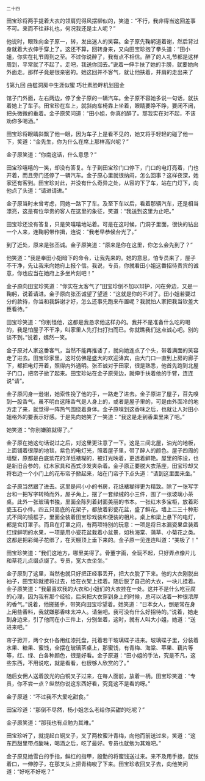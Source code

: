     二十四 

   田宝珍将两手提着大衣的领肩兜得风摆柳似的，笑道：“不行，我非得当这回差事不可。来而不往非礼也，何况我还是主人呢？”

   他说时，眼珠向金子原一，转，发出迷人的笑容。金子原先鞠躬道着谢，然后背过身就着大衣伸手穿上了。这还不算，回转身来，又向田宝珍抱了拳头道：“田小姐，你实在礼节周到之至。不过你说醉了，我有点不相信。醉了的人礼节都是这样周到，平常就了不起了。走吧，我送你回去。”说着一伸手扶了她的手膀，就要她向外面走。那样子竟是很亲密的。她这回并不客气，就让他扶着，并肩的走出来了

   §第九回 曲槛洞房中生涯似蜜 巧壮素脸畔机划囤金

   馆子门外面，左右两边，停了金子原的一辆汽车。金子原不容她多说一句话，就扶着她上了车子。田宝珍在车上，就斜向车椅靠上坐着，眼睛要睁不睁，要闭不闭，把头微微的垂着。金子原笑问道：“田小姐，你真的醉了。那我实在对不起，不该劝你多喝酒。”

   田宝珍将眼睛斜飘了他一眼，因为车子上是看不见的，她又将手轻轻的碰了他一下，笑道：“金先生，你为什么在席上那样高兴呢？”

   金子原笑道：“你南这话，什么意思？”

   田宝珍嘻嘻的一笑，却没有答复。车子到田宝珍门口停下，门口的电灯亮着，门也开着，而且旁门还停了一辆汽车。金子原心里就很纳闷，怎么回事？这样夜深，她家还有客到。田宝珍对此，并没有什么奇异之处，从容的下了车，站在门灯下，向他点了头道：“请进请进。”

   金子原当时未曾考虑，同她一路下了车。及至下车以后，看着那辆汽车，还是相当漂亮，这是有位华贵的客人在这里的象征，笑道：“我送到这里为止吧。”

   田宝珍还没有答复，只是笑嘻嘻地站着。可是在这时候，门洞子里面，很快的钻出一个人来，连鞠躬带作揖，连说：“我老早恭候台光了。”

   到了近处，原来是张丕诚。金子原笑道：“原来是你在这里，你怎么会先到了？”

   他笑道：“我是奉田小姐暗下的命令，让我先来的。她的意思，怕专员来了，屋子不干净，先让我来向她府上报个信。我说，专员，你就看田小姐这番招待贵宾的诚意，你也应当在她府上多坐片刻吧！”

   金子原向田宝珍笑道：“你实在太客气了”田宝珍倒不加以辩护，闪在旁边，又是一鞠躬，说着请进。金子原向张丕诚望了望道：“这就是你的不对了。田小姐若要过分的款待，你当和我辞谢才好，怎么还事先跑来布置呢？我就怕人家把我当钦差大臣看待。”

   田宝珍笑道：“你别怪他，这都是我恳求他这样办的。我并不是准备什么吃的喝的，我是怕屋子不干净，叫家里人先打扫打扫而已。你就瞧我们这点诚心吧。别的谈不到。”说着，嫣然一笑。

   金子原对人家这番客气，当然不能再推诿了，就向她连点了个头，带着满面的笑容走了进去。田宝珍家里，这时仿佛是盛大的欢迎洚宾，由大门口一直到上房的廊子下，都把电灯开着，照得内外通明。张丕诚对于田家，很是熟悉，他首先跑到北屋子门口，把帘子掀了起来。田宝珍站在金子原旁边，就伸手扶着他的手臂，连连说“请”。

   金子原闪身一逊谢，她索性挽了他的手，一路走了进去。金子原进了屋子，苜先嗅到一股香气。虽不明白这阵香气是人身上的，或者是屋子里的，可是由外面冷的地方走了来，就觉得一阵热气围绕着身体。金子原嗅到这香味之后，也就让人对田小姐格外的要表示好感。于是先向她笑了一笑道：“我这是走到香巢里来了吧。”

   她笑道：“你别嫌脏就得了。”

   金子原在她这句话说过之后，对这里更注意了一下。这是三间北屋，油光的地板，上面铺着很厚的地毯，紫色的电灯光，照着屋子里，带了醉人的颜色。屋子四周的墙壁，原都是白底紫花的洋纸裱糊的，被灯光映着，更透着鲜艳。屋里的陈设，也是新旧合参的，红木家具和西式沙发夹杂着。金子原正要脱大衣落座，田宝珍却又将右边一个小门上的花布帘子掀起来，站在门帘子下点头道：“请到这里面来坐。”

   金子原当然跟了进去。这里是间小小的书房，花纸裱糊得更为精致。除了一张写字台和一把写字转椅而外，屋子角上，摆了一套绿绒的小三件，围了一张玻璃小茶桌。此外一张玻璃书独，里面全陈列着封面美丽的书本。一张红木多宝柜，放着彩瓷玉石小件。四五只高底的花架子，都放着彩瓷花盆，盛了鲜花。墙上二三十种形式不同的镜框子，里面全装着田宝珍戏装和便装的相片。桌上和梁上悬下的电灯，都是宫灯罩子。而且在灯罩之间，有两项特别的玩意：一项是将日本漏瓷果盘装着红绿鲜明的水果，一项是用小瓷花盆栽着小盆景，如秋海棠、蒲草、小菊花之类。这都是把彩绳子花绑了，在天棚顶上垂下来的。金子原一见连连叫道：“美极了！”

   田宝珍笑道：“我们这地方，哪里美得了。骨董字画，全玩不起，只好弄点像片儿和草花儿点缀点缀了。专员，宽大衣坐坐。”

   金子原到了这里，当然也就只好把正经事丢开，把大衣脱了下来。他的大衣刚脱出袖子，田宝珍就接将过去，给在衣架上挂着。随后脱了自己的大衣，一块儿挂着。金子原笑道：“我最喜欢我的大衣和小姐们的大衣挂在一处。这并不是什么吃豆腐的心理，因为我有那个经验，后来把大衣穿到身上的时候，总可以沾着一种很浓厚的香气。”说着，他搓搓手，带笑向田宝珍望着。她笑道：“日本女人，倒是常在身上用些香料，我就嫌那香味太冲人。请坐吧。我可没有什么好招待的。”说着，她走到身边来，引了他同在小三件上，分别坐着，这时，就有人叫大小姐，她道：“送进来吧。”

   帘子掀开，两个女仆各用红漆托盘，托着若干玻璃碟子进来。玻璃碟子里，分装着水果、糖果、蜜饯，全摆在玻璃茶桌上，那蜜饯，有青梅、海棠、苹果、藕片等等，红、绿、白各种颜色，很是好看。金子原道：“田小姐的手法，究是不凡，这些东西，不用说吃，就是看看，也很够人欣赏的了。”

   随后女佣人送着放光的白铜叉子过来，在每人面前，放着一柄。田宝珍笑道：“专员，你不尝一点？纵然你说这东西好看，究竟这不是看的呀。”

   金子原道：“不过我不大爱吃甜食。”

   田宝珍道：“那倒不尽然，杨小姐怎么老给你买甜的吃呢？”

   金子原笑道：“那我也有点勉为其难。”

   田宝珍听了，就提起白铜叉子，叉了两枚蜜汁青梅，向他而前送过来，笑道：“这东西甜里带点酸味，喝酒之后，吃了最好。专员也就勉为其难吧。”

   金子原见她雪白的手指，鲜红的指甲，殷勤的将蜜饯送过来。来不及用手接，就张着口，一伸脖子，在那叉头上把青梅唆了下来。田宝珍收回叉子去，向他笑问道：“好吃不好吃？”

